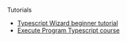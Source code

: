 Tutorials
* [Typescript Wizard beginner tutorial](https://github.com/total-typescript/beginners-typescript-tutorial)
* [Execute Program Typescript course](https://www.executeprogram.com/courses/typescript)